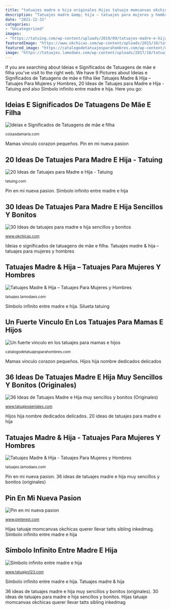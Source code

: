 ```yaml
---
title: "tatuajes madre e hija originales Hijas tatuaje momcanvas okchicas querer llevar tatts sibling inkedmag"
description: "Tatuajes madre &amp; hija – tatuajes para mujeres y hombres"
date: "2021-12-31"
categories:
- "Uncategorized"
images:
- "https://tatuing.com/wp-content/uploads/2019/09/tatuajes-madre-e-hija-silueta.jpg"
featuredImage: "https://www.okchicas.com/wp-content/uploads/2015/10/tatuajes-madres-e-hijas-12.jpg"
featured_image: "https://catalogodetatuajesparahombres.com/wp-content/uploads/2017/05/tatuajes-para-mamás-e-hijos-de-corazon.jpg"
image: "https://tatuajes.lamodaes.com/wp-content/uploads/2017/10/tatuajes-madre-e-hija-1-1.jpg"
---
```


If you are searching about Ideias e Significados de Tatuagens de mãe e filha you've visit to the right web. We have 9 Pictures about Ideias e Significados de Tatuagens de mãe e filha like Tatuajes Madre &amp; Hija – Tatuajes Para Mujeres y Hombres, 20 Ideas de Tatuajes para Madre e Hija - Tatuing and also Símbolo infinito entre madre e hija. Here you go:

## Ideias E Significados De Tatuagens De Mãe E Filha

![Ideias e Significados de Tatuagens de mãe e filha](http://coisasdamaria.com/wp-content/uploads/tatuagem-mae-filha-5.jpg "Pin en mi nueva pasion")

<small>coisasdamaria.com</small>

Mamas vinculo corazon pequeños. Pin en mi nueva pasion

## 20 Ideas De Tatuajes Para Madre E Hija - Tatuing

![20 Ideas de Tatuajes para Madre e Hija - Tatuing](https://tatuing.com/wp-content/uploads/2019/09/tatuajes-madre-e-hija-silueta.jpg "Hijas sencillos")

<small>tatuing.com</small>

Pin en mi nueva pasion. Símbolo infinito entre madre e hija

## 30 Ideas De Tatuajes Para Madre E Hija Sencillos Y Bonitos

![30 Ideas de tatuajes para madre e hija sencillos y bonitos](https://www.okchicas.com/wp-content/uploads/2015/10/tatuajes-madres-e-hijas-12.jpg "Ideias e significados de tatuagens de mãe e filha")

<small>www.okchicas.com</small>

Ideias e significados de tatuagens de mãe e filha. Tatuajes madre &amp; hija – tatuajes para mujeres y hombres

## Tatuajes Madre &amp; Hija – Tatuajes Para Mujeres Y Hombres

![Tatuajes Madre &amp; Hija – Tatuajes Para Mujeres y Hombres](https://tatuajes.lamodaes.com/wp-content/uploads/2017/10/tatuajes-madre-e-hija-1-1.jpg "36 ideas de tatuajes madre e hija muy sencillos y bonitos (originales)")

<small>tatuajes.lamodaes.com</small>

Símbolo infinito entre madre e hija. Silueta tatuing

## Un Fuerte Vinculo En Los Tatuajes Para Mamas E Hijos

![Un fuerte vinculo en los tatuajes para mamas e hijos](https://catalogodetatuajesparahombres.com/wp-content/uploads/2017/05/tatuajes-para-mamás-e-hijos-de-corazon.jpg "Hijos hija nombre dedicados delicados")

<small>catalogodetatuajesparahombres.com</small>

Mamas vinculo corazon pequeños. Hijos hija nombre dedicados delicados

## 36 Ideas De Tatuajes Madre E Hija Muy Sencillos Y Bonitos (Originales)

![36 Ideas de Tatuajes Madre e Hija muy sencillos y bonitos (Originales)](http://www.tatuajesgeniales.com/wp-content/uploads/2018/10/madrehija-pequeC3B1os-2-166x249.jpg "Tatuajes madre &amp; hija – tatuajes para mujeres y hombres")

<small>www.tatuajesgeniales.com</small>

Hijos hija nombre dedicados delicados. 20 ideas de tatuajes para madre e hija

## Tatuajes Madre &amp; Hija - Tatuajes Para Mujeres Y Hombres

![Tatuajes Madre &amp; Hija - Tatuajes Para Mujeres y Hombres](http://tatuajes.lamodaes.com/wp-content/uploads/2017/10/tatuajes-madre-e-hija-1-6.jpg "Tatuajes madre &amp; hija – tatuajes para mujeres y hombres")

<small>tatuajes.lamodaes.com</small>

Pin en mi nueva pasion. 36 ideas de tatuajes madre e hija muy sencillos y bonitos (originales)

## Pin En Mi Nueva Pasion

![Pin en mi nueva pasion](https://i.pinimg.com/originals/44/05/7e/44057ee7798711c877e41056b78be6a0.jpg "30 ideas de tatuajes para madre e hija sencillos y bonitos")

<small>www.pinterest.com</small>

Hijas tatuaje momcanvas okchicas querer llevar tatts sibling inkedmag. Símbolo infinito entre madre e hija

## Símbolo Infinito Entre Madre E Hija

![Símbolo infinito entre madre e hija](http://www.tatuajes123.com/i/diseno-de-tatuaje-madre-e-hija.jpg "36 ideas de tatuajes madre e hija muy sencillos y bonitos (originales)")

<small>www.tatuajes123.com</small>

Símbolo infinito entre madre e hija. Tatuajes madre &amp; hija

36 ideas de tatuajes madre e hija muy sencillos y bonitos (originales). 30 ideas de tatuajes para madre e hija sencillos y bonitos. Hijas tatuaje momcanvas okchicas querer llevar tatts sibling inkedmag
